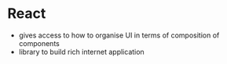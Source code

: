 # React
  - gives access to how to organise UI in terms of composition of components
  - library to build rich internet application
